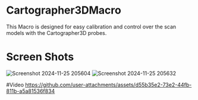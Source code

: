 # Cartographer3DMacro
This Macro is designed for easy calibration and control over the scan models with the Cartographer3D probes.


# Screen Shots
![Screenshot 2024-11-25 205604](https://github.com/user-attachments/assets/bad887db-8222-4d18-b2a5-b965d01ae7d6)
![Screenshot 2024-11-25 205632](https://github.com/user-attachments/assets/120af9d2-bc76-42fb-9918-4960ac9c23a8)



#Video
https://github.com/user-attachments/assets/d55b35e2-73e2-44fb-811b-a5a81536f834
